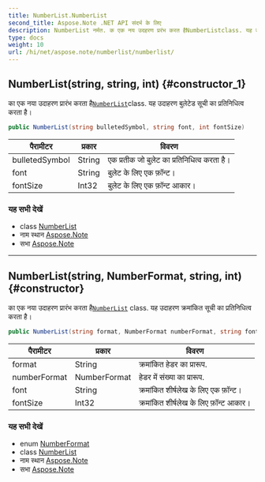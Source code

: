 ```yaml
---
title: NumberList.NumberList
second_title: Aspose.Note .NET API संदर्भ के लिए
description: NumberList नर्मत. क एक नय उदहरण प्ररंभ करत हैNumberListclass. यह उदहरण बुलेटेड सूच क प्रतनधत्व करत है
type: docs
weight: 10
url: /hi/net/aspose.note/numberlist/numberlist/
---
```

## NumberList(string, string, int) {#constructor_1}

का एक नया उदाहरण प्रारंभ करता है[`NumberList`](../)class. यह उदाहरण बुलेटेड सूची का प्रतिनिधित्व करता है।

```csharp
public NumberList(string bulletedSymbol, string font, int fontSize)
```

| पैरामीटर | प्रकार | विवरण |
| --- | --- | --- |
| bulletedSymbol | String | एक प्रतीक जो बुलेट का प्रतिनिधित्व करता है। |
| font | String | बुलेट के लिए एक फ़ॉन्ट। |
| fontSize | Int32 | बुलेट के लिए एक फ़ॉन्ट आकार। |

### यह सभी देखें

* class [NumberList](../)
* नाम स्थान [Aspose.Note](../../numberlist/)
* सभा [Aspose.Note](../../../)

---

## NumberList(string, NumberFormat, string, int) {#constructor}

का एक नया उदाहरण प्रारंभ करता है[`NumberList`](../) class. यह उदाहरण क्रमांकित सूची का प्रतिनिधित्व करता है।

```csharp
public NumberList(string format, NumberFormat numberFormat, string font, int fontSize)
```

| पैरामीटर | प्रकार | विवरण |
| --- | --- | --- |
| format | String | क्रमांकित हेडर का प्रारूप. |
| numberFormat | NumberFormat | हेडर में संख्या का प्रारूप. |
| font | String | क्रमांकित शीर्षलेख के लिए एक फ़ॉन्ट। |
| fontSize | Int32 | क्रमांकित शीर्षलेख के लिए फ़ॉन्ट आकार। |

### यह सभी देखें

* enum [NumberFormat](../../numberformat/)
* class [NumberList](../)
* नाम स्थान [Aspose.Note](../../numberlist/)
* सभा [Aspose.Note](../../../)


